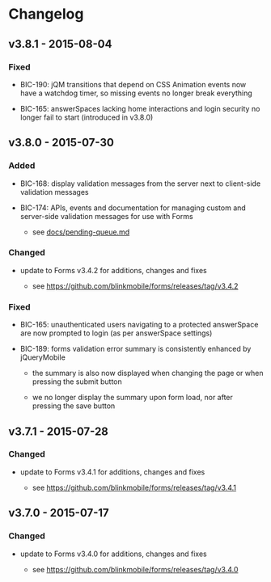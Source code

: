 # Changelog


## v3.8.1 - 2015-08-04


### Fixed

- BIC-190: jQM transitions that depend on CSS Animation events now have a
  watchdog timer, so missing events no longer break everything

- BIC-165: answerSpaces lacking home interactions and login security no longer
  fail to start (introduced in v3.8.0)


## v3.8.0 - 2015-07-30


### Added

- BIC-168: display validation messages from the server next to client-side
  validation messages

- BIC-174: APIs, events and documentation for managing custom and server-side
  validation messages for use with Forms

    - see [docs/pending-queue.md](docs/pending-queue.md)


### Changed

- update to Forms v3.4.2 for additions, changes and fixes

    - see https://github.com/blinkmobile/forms/releases/tag/v3.4.2

### Fixed

- BIC-165: unauthenticated users navigating to a protected answerSpace are now
  prompted to login (as per answerSpace settings)

- BIC-189: forms validation error summary is consistently enhanced by
  jQueryMobile

    - the summary is also now displayed when changing the page or when pressing
      the submit button

    - we no longer display the summary upon form load, nor after pressing the
      save button


## v3.7.1 - 2015-07-28


### Changed

- update to Forms v3.4.1 for additions, changes and fixes

    - see https://github.com/blinkmobile/forms/releases/tag/v3.4.1


## v3.7.0 - 2015-07-17


### Changed

- update to Forms v3.4.0 for additions, changes and fixes

    - see https://github.com/blinkmobile/forms/releases/tag/v3.4.0
